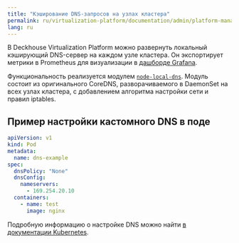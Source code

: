 ```yaml
---
title: "Кэширование DNS-запросов на узлах кластера"
permalink: ru/virtualization-platform/documentation/admin/platform-management/network/other/dns-caching.html
lang: ru
---
```


В Deckhouse Virtualization Platform можно развернуть локальный кэширующий DNS-сервер на каждом узле кластера. Он экспортирует метрики в Prometheus для визуализации в [дашборде Grafana](/modules/node-local-dns/#grafana-dashboard).

Функциональность реализуется модулем [`node-local-dns`](/modules/node-local-dns/). Модуль состоит из оригинального CoreDNS, разворачиваемого в DaemonSet на всех узлах кластера, с добавлением алгоритма настройки сети и правил iptables.

<!-- Перенесено из https://deckhouse.ru/modules/node-local-dns/configuration.html -->

## Пример настройки кастомного DNS в поде

```yaml
apiVersion: v1
kind: Pod
metadata:
  name: dns-example
spec:
  dnsPolicy: "None"
  dnsConfig:
    nameservers:
      - 169.254.20.10
  containers:
    - name: test
      image: nginx
```

Подробную информацию о настройке DNS можно найти [в документации Kubernetes](https://kubernetes.io/docs/concepts/services-networking/dns-pod-service/#pod-s-dns-config).
